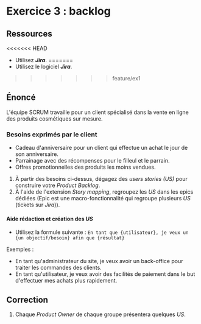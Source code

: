 # Exercice 3 : backlog

## Ressources

<<<<<<< HEAD
- Utilisez ***Jira***.
=======
- Utilisez le logiciel ***Jira***.
>>>>>>> feature/ex1

## Énoncé

L'équipe SCRUM travaille pour un client spécialisé dans la vente en ligne des produits cosmétiques sur mesure.

### Besoins exprimés par le client

- Cadeau d'anniversaire pour un client qui effectue un achat le jour de son anniversaire.
- Parrainage avec des récompenses pour le filleul et le parrain.
- Offres promotionnelles des produits les moins vendues.

1. À partir des besoins ci-dessus, dégagez des *users stories (US)* pour construire votre *Product Backlog*.
2. À l'aide de l'extension *Story mapping*, regroupez les *US* dans les epics dédiées (Epic est une macro-fonctionnalité qui regroupe plusieurs *US* (tickets sur *Jira*)).

#### Aide rédaction et création des *US*

- Utilisez la formule suivante :
`En tant que {utilisateur}, je veux un {un objectif/besoin} afin que {résultat}`

Exemples : 
- En tant qu'administrateur du site, je veux avoir un back-office pour traiter les commandes des clients.
- En tant qu'utilisateur, je veux avoir des facilités de paiement dans le but d'effectuer mes achats plus rapidement.

## Correction

1. Chaque *Product Owner* de chaque groupe présentera quelques *US*.

